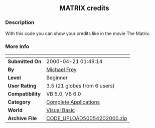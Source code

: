 ﻿<div align="center">

## MATRIX credits


</div>

### Description

With this code you can show your credits like in the movie The Matrix.
 
### More Info
 


<span>             |<span>
---                |---
**Submitted On**   |2000-04-21 01:49:14
**By**             |[Michael Frey](https://github.com/Planet-Source-Code/PSCIndex/blob/master/ByAuthor/michael-frey.md)
**Level**          |Beginner
**User Rating**    |3.5 (21 globes from 6 users)
**Compatibility**  |VB 5\.0, VB 6\.0
**Category**       |[Complete Applications](https://github.com/Planet-Source-Code/PSCIndex/blob/master/ByCategory/complete-applications__1-27.md)
**World**          |[Visual Basic](https://github.com/Planet-Source-Code/PSCIndex/blob/master/ByWorld/visual-basic.md)
**Archive File**   |[CODE\_UPLOAD50054202000\.zip](https://github.com/Planet-Source-Code/michael-frey-matrix-credits__1-7431/archive/master.zip)








